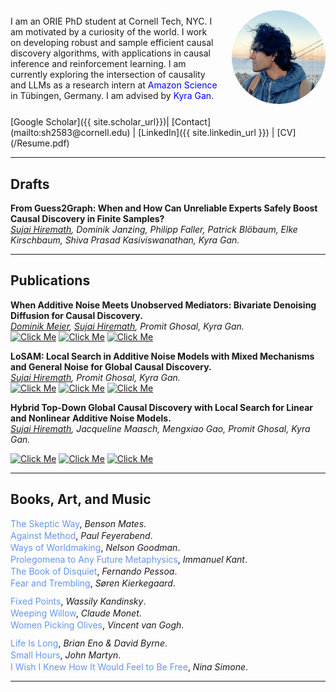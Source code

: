 <meta name="google-site-verification" content="Wby9p_eTBuhZCnwZryTc8LsCvXkjgZVVj4wgx9D_e90" />

<div style="display: flex; align-items: center;">
  <div style="flex: 1;">
    I am an ORIE PhD student at Cornell Tech, NYC. I am motivated by a curiosity of the world. I work on developing robust and sample efficient causal discovery algorithms, with applications in causal inference and reinforcement learning. I am currently exploring the intersection of causality and LLMs as a research intern at <a href="https://www.amazon.science/locations/tubingen" target="_blank" style="text-decoration: none; color: blue;">Amazon Science</a> in Tübingen, Germany. I am advised by <a href="https://kyra-gan.github.io/" target="_blank" style="text-decoration: none; color: blue;">Kyra Gan</a>.
  </div>
  <div style="margin-left: 20px;">
    <img src="Hiremath, Sujai.png" alt="Your Name" style="width:150px; border-radius:50%;">
  </div>
</div>
<br>
 [Google Scholar]({{ site.scholar_url}})| [Contact](mailto:sh2583&#64;cornell&#46;edu) | [LinkedIn]({{ site.linkedin_url }}) | [CV](/Resume.pdf) 

---
## Drafts
**From Guess2Graph: When and How Can Unreliable Experts Safely Boost Causal Discovery in Finite Samples?**  
  *<span style="text-decoration: underline;">Sujai Hiremath</span>, Dominik Janzing, Philipp Faller, Patrick Blöbaum, Elke Kirschbaum, Shiva Prasad Kasiviswanathan, Kyra Gan.*

---
## Publications
**When Additive Noise Meets Unobserved Mediators: Bivariate Denoising Diffusion for Causal Discovery.**  
  *<span style="text-decoration: underline;">Dominik Meier</span>, <span style="text-decoration: underline;">Sujai Hiremath</span>, Promit Ghosal, Kyra Gan.*  
   [![Click Me](https://img.shields.io/badge/NeurIPS%202025-%23003399?style=plastic)](https://neurips.cc/virtual/2025/poster/115510) [![Click Me](https://img.shields.io/badge/arXiv%20-blue?style=plastic)](https://arxiv.org/abs/2506.23374) [![Click Me](https://img.shields.io/badge/code%20-blue?style=plastic)](https://github.com/XPerianer/diffusion-discovery)
  
**LoSAM: Local Search in Additive Noise Models with Mixed Mechanisms and General Noise for Global Causal Discovery.**  
  *<span style="text-decoration: underline;">Sujai Hiremath</span>, Promit Ghosal, Kyra Gan.*  
  [![Click Me](https://img.shields.io/badge/UAI%202025-%23003399?style=plastic)](https://proceedings.mlr.press/v286/hiremath25a.html) [![Click Me](https://img.shields.io/badge/arXiv%20-blue?style=plastic)](https://arxiv.org/abs/2410.11759) [![Click Me](https://img.shields.io/badge/code%20-%234DA6FF?style=plastic)](https://github.com/Sujai1/local-search-discovery)

**Hybrid Top-Down Global Causal Discovery with Local Search for Linear and Nonlinear Additive Noise Models.**  
*<span style="text-decoration: underline;">Sujai Hiremath</span>, Jacqueline Maasch, Mengxiao Gao, Promit Ghosal, Kyra Gan.*
  <!--[38th Conference on Neural Information Processing Systems (*NeurIPS 2024*)](https://openreview.net/pdf?id=xnmm1jThkv).
-->
[![Click Me](https://img.shields.io/badge/NeurIPS%202024-%23003399?style=plastic)](https://neurips.cc/virtual/2024/poster/93064)
[![Click Me](https://img.shields.io/badge/arXiv%20-blue?style=plastic)](https://arxiv.org/abs/2405.14496)
[![Click Me](https://img.shields.io/badge/code%20-blue?style=plastic)](https://github.com/Sujai1/hybrid-discovery)
<!--[![Click Me](https://img.shields.io/badge/poster%20-blue?style=flat)](https://example.com) &nbsp;
[![Click Me](https://img.shields.io/badge/slides%20-blue?style=flat)](https://example.com) &nbsp;
-->

---
## Books, Art, and Music
<div class="reading-group">
  <p><a href="https://openlms.elearningmedia.es/pluginfile.php/4014/mod_book/chapter/201/Outlines%20of%20Pyrronism.pdf" target="_blank" style="text-decoration: none; color: cornflowerblue;">The Skeptic Way</a>, <em>Benson Mates</em>.</p>
  <p><a href="https://monoskop.org/images/7/7e/Feyerabend_Paul_Against_Method.pdf" target="_blank" style="text-decoration: none; color: cornflowerblue;">Against Method</a>, <em>Paul Feyerabend</em>.</p>
  <p><a href="https://monoskop.org/images/c/c5/Goodman_Nelson_Ways_of_Worldmaking_Harvester.pdf" target="_blank" style="text-decoration: none; color: cornflowerblue;">Ways of Worldmaking</a>, <em>Nelson Goodman</em>.</p>
  <p><a href="https://www.gutenberg.org/files/52821/52821-h/52821-h.htm" target="_blank" style="text-decoration: none; color: cornflowerblue;">Prolegomena to Any Future Metaphysics</a>, <em>Immanuel Kant</em>.</p>
  <p><a href="https://dn720004.ca.archive.org/0/items/english-collections-1/Book%20of%20Disquiet%2C%20The%20-%20Fernando%20Pessoa.pdf" target="_blank" style="text-decoration: none; color: cornflowerblue;">The Book of Disquiet</a>, <em>Fernando Pessoa</em>.</p>
  <p><a href="https://www.sorenkierkegaard.nl/artikelen/Engels/101.%20Fear%20and%20Trembling%20book%20Kierkegaard.pdf" target="_blank" style="text-decoration: none; color: cornflowerblue;">Fear and Trembling</a>, <em>Søren Kierkegaard</em>.</p>
</div>

<div class="reading-group">
  <p><a href="https://commons.wikimedia.org/wiki/File:Kandinsky_-_Fixed_Points,_1942.jpg#&start_radio=1" target="_blank" style="text-decoration: none; color: cornflowerblue;">Fixed Points</a>, <em>Wassily Kandinsky</em>.</p>
  <p><a href="https://de.m.wikipedia.org/wiki/Datei:Claude_Monet_Weeping_Willow.jpg" target="_blank" style="text-decoration: none; color: cornflowerblue;">Weeping Willow</a>, <em>Claude Monet</em>.</p>
  <p><a href="https://artsandculture.google.com/asset/women-picking-olives-vincent-van-gogh/nAFL_u-BKSIfRw?hl=en-GB&start_radio=1" target="_blank" style="text-decoration: none; color: cornflowerblue;">Women Picking Olives</a>, <em>Vincent van Gogh</em>.</p>
</div>

<div class="reading-group">
  <p><a href="https://www.youtube.com/watch?v=BlO6Eu7IqNU&list=RDBlO6Eu7IqNU&start_radio=1" target="_blank" style="text-decoration: none; color: cornflowerblue;">Life Is Long</a>, <em>Brian Eno &amp; David Byrne</em>.</p>
  <p><a href="https://www.youtube.com/watch?v=-ltPQnZGI9Y&list=RD-ltPQnZGI9Y&start_radio=1" target="_blank" style="text-decoration: none; color: cornflowerblue;">Small Hours</a>, <em>John Martyn</em>.</p>
  <p><a href="https://www.youtube.com/watch?v=inNBpizpZkE&list=RDinNBpizpZkE&start_radio=1" target="_blank" style="text-decoration: none; color: cornflowerblue;">I Wish I Knew How It Would Feel to Be Free</a>, <em>Nina Simone</em>.</p>
</div>

<style>
  /* Tighten items within each group */
  .reading-group p { margin: 0; }
  .reading-group p + p { margin-top: 2px; }   /* tiny inner gap (optional) */

  /* Add space between the two groups */
  .reading-group + .reading-group { margin-top: 12px; }
</style>

















---










